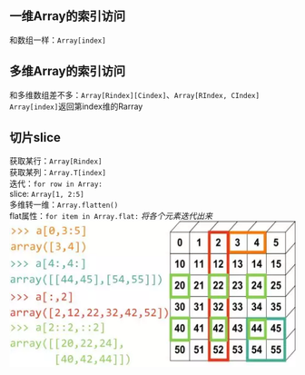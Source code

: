 ## 一维Array的索引访问
和数组一样：`Array[index]`
## 多维Array的索引访问
和多维数组差不多：`Array[Rindex][Cindex]`、`Array[RIndex, CIndex]`  
`Array[index]`返回第index维的Rarray  
## 切片slice
获取某行：`Array[Rindex]`  
获取某列：`Array.T[index]`  
迭代：`for row in Array: `  
slice: `Array[1, 2:5]`  
多维转一维：`Array.flatten()`  
flat属性：`for item in Array.flat:` *将各个元素迭代出来*  
![image](images/1.png)  
